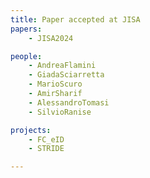 ```yaml
---
title: Paper accepted at JISA
papers:
    - JISA2024

people:
    - AndreaFlamini
    - GiadaSciarretta
    - MarioScuro
    - AmirSharif
    - AlessandroTomasi
    - SilvioRanise

projects:
    - FC_eID
    - STRIDE

---
```


